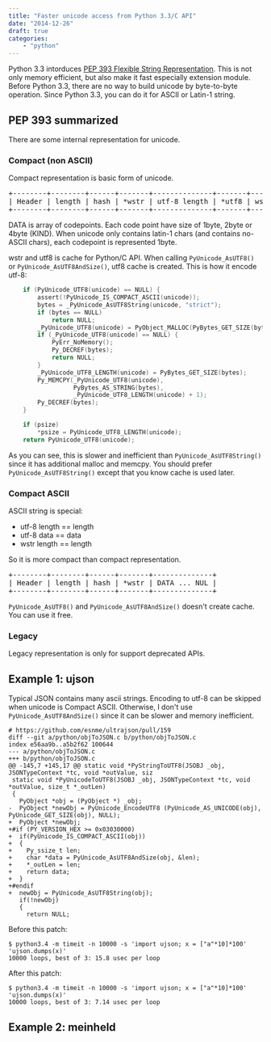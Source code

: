 ```yaml
---
title: "Faster unicode access from Python 3.3/C API"
date: "2014-12-26"
draft: true
categories:
    - "python"
---
```


Python 3.3 intorduces [PEP 393 Flexible String Representation](https://www.python.org/dev/peps/pep-0393/).
This is not only memory efficient, but also make it fast especially extension module.
Before Python 3.3, there are no way to build unicode by byte-to-byte operation.  Since Python 3.3,
you can do it for ASCII or Latin-1 string.


## PEP 393 summarized

There are some internal representation for unicode.

### Compact (non ASCII)

Compact representation is basic form of unicode.

<pre>
+--------+--------+------+-------+--------------+-------+-------------+--------------+
| Header | length | hash | *wstr | utf-8 length | *utf8 | wstr_length | DATA ... NUL |
+--------+--------+------+-------+--------------+-------+-------------+--------------+
</pre>

DATA is array of codepoints.  Each code point have size of 1byte, 2byte or 4byte (KIND).
When unicode only contains latin-1 chars (and contains no-ASCII chars), each codepoint is represented 1byte.

wstr and utf8 is cache for Python/C API.  When calling `PyUnicode_AsUTF8()` or `PyUnicode_AsUTF8AndSize()`, utf8 cache is created.
This is how it encode utf-8:

```c
    if (PyUnicode_UTF8(unicode) == NULL) {
        assert(!PyUnicode_IS_COMPACT_ASCII(unicode));
        bytes = _PyUnicode_AsUTF8String(unicode, "strict");
        if (bytes == NULL)
            return NULL;
        _PyUnicode_UTF8(unicode) = PyObject_MALLOC(PyBytes_GET_SIZE(bytes) + 1);
        if (_PyUnicode_UTF8(unicode) == NULL) {
            PyErr_NoMemory();
            Py_DECREF(bytes);
            return NULL;
        }
        _PyUnicode_UTF8_LENGTH(unicode) = PyBytes_GET_SIZE(bytes);
        Py_MEMCPY(_PyUnicode_UTF8(unicode),
                  PyBytes_AS_STRING(bytes),
                  _PyUnicode_UTF8_LENGTH(unicode) + 1);
        Py_DECREF(bytes);
    }

    if (psize)
        *psize = PyUnicode_UTF8_LENGTH(unicode);
    return PyUnicode_UTF8(unicode);
```

As you can see, this is slower and inefficient than `PyUnicode_AsUTF8String()` since it has additional malloc and memcpy.
You should prefer `PyUnicode_AsUTF8String()` except that you know cache is used later.


### Compact ASCII

ASCII string is special:

* utf-8 length == length
* utf-8 data == data
* wstr length == length

So it is more compact than compact representation.

<pre>
+--------+--------+------+-------+--------------+
| Header | length | hash | *wstr | DATA ... NUL |
+--------+--------+------+-------+--------------+
</pre>

`PyUnicode_AsUTF8()` and `PyUnicode_AsUTF8AndSize()` doesn't create cache.  You can use it free.

### Legacy

Legacy representation is only for support deprecated APIs.


## Example 1: ujson

Typical JSON contains many ascii strings.  Encoding to utf-8 can be skipped when unicode is Compact ASCII.
Otherwise, I don't use `PyUnicode_AsUTF8AndSize()` since it can be slower and memory inefficient.

```
# https://github.com/esnme/ultrajson/pull/159
diff --git a/python/objToJSON.c b/python/objToJSON.c
index e56aa9b..a5b2f62 100644
--- a/python/objToJSON.c
+++ b/python/objToJSON.c
@@ -145,7 +145,17 @@ static void *PyStringToUTF8(JSOBJ _obj, JSONTypeContext *tc, void *outValue, siz
 static void *PyUnicodeToUTF8(JSOBJ _obj, JSONTypeContext *tc, void *outValue, size_t *_outLen)
 {
   PyObject *obj = (PyObject *) _obj;
-  PyObject *newObj = PyUnicode_EncodeUTF8 (PyUnicode_AS_UNICODE(obj), PyUnicode_GET_SIZE(obj), NULL);
+  PyObject *newObj;
+#if (PY_VERSION_HEX >= 0x03030000)
+  if(PyUnicode_IS_COMPACT_ASCII(obj))
+  {
+    Py_ssize_t len;
+    char *data = PyUnicode_AsUTF8AndSize(obj, &len);
+    *_outLen = len;
+    return data;
+  }
+#endif
+  newObj = PyUnicode_AsUTF8String(obj);
   if(!newObj)
   {
     return NULL;
```

Before this patch:
```console
$ python3.4 -m timeit -n 10000 -s 'import ujson; x = ["a"*10]*100' 'ujson.dumps(x)'
10000 loops, best of 3: 15.8 usec per loop
```

After this patch:
```console
$ python3.4 -m timeit -n 10000 -s 'import ujson; x = ["a"*10]*100' 'ujson.dumps(x)'
10000 loops, best of 3: 7.14 usec per loop
```


## Example 2: meinheld

